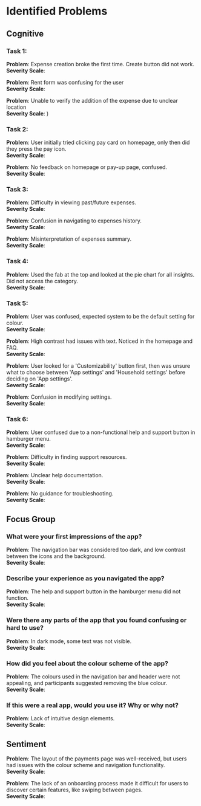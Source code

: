 # Identified Problems

## Cognitive

### Task 1:
**Problem**: Expense creation broke the first time. Create button did not work.\
 **Severity Scale**: 

**Problem**: Rent form was confusing for the user\
**Severity Scale**: 

**Problem**: Unable to verify the addition of the expense due to unclear location\
**Severity Scale**: )

### Task 2:
**Problem**: User initially tried clicking pay card on homepage, only then did they press the pay icon.\
**Severity Scale**: 

**Problem**: No feedback on homepage or pay-up page, confused.\
**Severity Scale**: 

### Task 3:
**Problem**: Difficulty in viewing past/future expenses.\
**Severity Scale**: 

**Problem**: Confusion in navigating to expenses history.\
**Severity Scale**: 

**Problem**: Misinterpretation of expenses summary.\
**Severity Scale**: 

### Task 4:
**Problem**: Used the fab at the top and looked at the pie chart for all insights. Did not access the category.\
**Severity Scale**: 

### Task 5:
**Problem**: User was confused, expected system to be the default setting for colour.\
**Severity Scale**: 

**Problem**: High contrast had issues with text. Noticed in the homepage and FAQ.\
**Severity Scale**:

**Problem**: User looked for a 'Customizability' button first, then was unsure what to choose between 'App settings' and 'Household settings' before deciding on 'App settings'.\
**Severity Scale**: 

**Problem**: Confusion in modifying settings.\
**Severity Scale**: 

### Task 6:
**Problem**: User confused due to a non-functional help and support button in hamburger menu.\
**Severity Scale**: 

**Problem**: Difficulty in finding support resources.\
**Severity Scale**: 

**Problem**: Unclear help documentation.\
**Severity Scale**:

**Problem**: No guidance for troubleshooting.\
**Severity Scale**:

## Focus Group

### What were your first impressions of the app?
**Problem**: The navigation bar was considered too dark, and low contrast between the icons and the background.\
**Severity Scale**: 

### Describe your experience as you navigated the app?
**Problem**: The help and support button in the hamburger menu did not function.\
**Severity Scale**: 

### Were there any parts of the app that you found confusing or hard to use?
**Problem**: In dark mode, some text was not visible.\
**Severity Scale**: 

### How did you feel about the colour scheme of the app?
**Problem**: The colours used in the navigation bar and header were not appealing, and participants suggested removing the blue colour.\
**Severity Scale**: 

### If this were a real app, would you use it? Why or why not?
**Problem**: Lack of intuitive design elements.\
**Severity Scale**: 

## Sentiment

**Problem**: The layout of the payments page was well-received, but users had issues with the colour scheme and navigation functionality.\
**Severity Scale**:

**Problem**: The lack of an onboarding process made it difficult for users to discover certain features, like swiping between pages.\
**Severity Scale**: 
